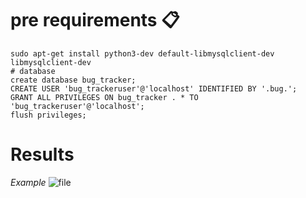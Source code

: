 # pre requirements 📋
```
sudo apt-get install python3-dev default-libmysqlclient-dev libmysqlclient-dev
# database
create database bug_tracker;
CREATE USER 'bug_trackeruser'@'localhost' IDENTIFIED BY '.bug.';
GRANT ALL PRIVILEGES ON bug_tracker . * TO 'bug_trackeruser'@'localhost';
flush privileges;
```
# Results 
_Example_
![file](https://user-images.githubusercontent.com/37251039/115450513-9980ca00-a1e1-11eb-813e-7ad67b648013.gif)
